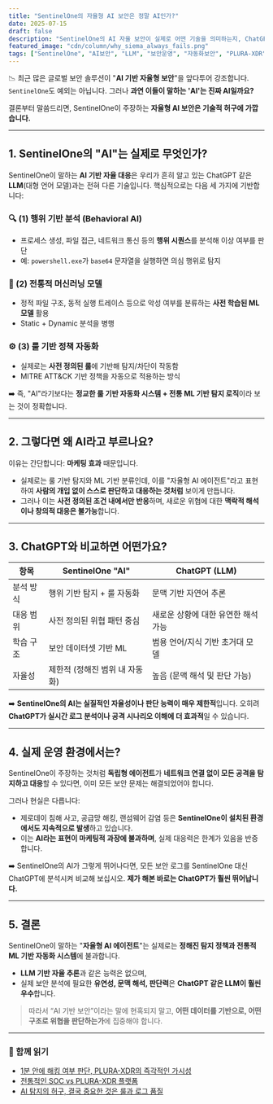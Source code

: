 ```yaml
---
title: "SentinelOne의 자율형 AI 보안은 정말 AI인가?"
date: 2025-07-15
draft: false
description: "SentinelOne의 AI 자율 보안이 실제로 어떤 기술을 의미하는지, ChatGPT와 같은 LLM과 비교해 허구에 가까운 마케팅인지 분석합니다."
featured_image: "cdn/column/why_siema_always_fails.png"
tags: ["SentinelOne", "AI보안", "LLM", "보안운영", "자동화보안", "PLURA-XDR"]
---
```


📉 최근 많은 글로벌 보안 솔루션이 "**AI 기반 자율형 보안**"을 앞다투어 강조합니다. `SentinelOne`도 예외는 아닙니다. 그러나 **과연 이들이 말하는 'AI'는 진짜 AI일까요?**

결론부터 말씀드리면, SentinelOne이 주장하는 **자율형 AI 보안은 기술적 허구에 가깝습니다.**

---

## 1. SentinelOne의 "AI"는 실제로 무엇인가?

SentinelOne이 말하는 **AI 기반 자율 대응**은 우리가 흔히 알고 있는 ChatGPT 같은 **LLM**(대형 언어 모델)과는 전혀 다른 기술입니다. 핵심적으로는 다음 세 가지에 기반합니다:

### 🔍 (1) 행위 기반 분석 (Behavioral AI)

* 프로세스 생성, 파일 접근, 네트워크 통신 등의 **행위 시퀀스**를 분석해 이상 여부를 판단
* 예: `powershell.exe`가 `base64` 문자열을 실행하면 의심 행위로 탐지

### 🧠 (2) 전통적 머신러닝 모델

* 정적 파일 구조, 동적 실행 트레이스 등으로 악성 여부를 분류하는 **사전 학습된 ML 모델** 활용
* Static + Dynamic 분석을 병행

### ⚙️ (3) 룰 기반 정책 자동화

* 실제로는 **사전 정의된 룰**에 기반해 탐지/차단이 작동함
* MITRE ATT\&CK 기반 정책을 자동으로 적용하는 방식

➡️ 즉, "AI"라기보다는 **정교한 룰 기반 자동화 시스템 + 전통 ML 기반 탐지 로직**이라 보는 것이 정확합니다.

---

## 2. 그렇다면 왜 AI라고 부르나요?

이유는 간단합니다: **마케팅 효과** 때문입니다.

* 실제로는 룰 기반 탐지와 ML 기반 분류인데, 이를 "자율형 AI 에이전트"라고 표현하여 **사람의 개입 없이 스스로 판단하고 대응하는 것처럼** 보이게 만듭니다.
* 그러나 이는 **사전 정의된 조건 내에서만 반응**하며, 새로운 위협에 대한 **맥락적 해석이나 창의적 대응은 불가능**합니다.

---

## 3. ChatGPT와 비교하면 어떤가요?

| 항목    | SentinelOne "AI"   | ChatGPT (LLM)        |
| ----- | ------------------ | -------------------- |
| 분석 방식 | 행위 기반 탐지 + 룰 자동화   | 문맥 기반 자연어 추론         |
| 대응 범위 | 사전 정의된 위협 패턴 중심    | 새로운 상황에 대한 유연한 해석 가능 |
| 학습 구조 | 보안 데이터셋 기반 ML      | 범용 언어/지식 기반 초거대 모델   |
| 자율성   | 제한적 (정해진 범위 내 자동화) | 높음 (문맥 해석 및 판단 가능)   |

➡️ **SentinelOne의 AI는 실질적인 자율성이나 판단 능력이 매우 제한적**입니다. 오히려 **ChatGPT가 실시간 로그 분석이나 공격 시나리오 이해에 더 효과적**일 수 있습니다.

---

## 4. 실제 운영 환경에서는?

SentinelOne이 주장하는 것처럼 **독립형 에이전트**가 **네트워크 연결 없이 모든 공격을 탐지하고 대응**할 수 있다면, 이미 모든 보안 문제는 해결되었어야 합니다.

그러나 현실은 다릅니다:

* 제로데이 침해 사고, 공급망 해킹, 랜섬웨어 감염 등은 **SentinelOne이 설치된 환경에서도 지속적으로 발생**하고 있습니다.
* 이는 **AI라는 표현이 마케팅적 과장에 불과하며**, 실제 대응력은 한계가 있음을 반증합니다.

➡️ SentinelOne의 AI가 그렇게 뛰어나다면, 모든 보안 로그를 SentinelOne 대신 ChatGPT에 분석시켜 비교해 보십시오. **제가 해본 바로는 ChatGPT가 훨씬 뛰어납니다.**

---

## 5. 결론

SentinelOne이 말하는 "**자율형 AI 에이전트**"는 실제로는 **정해진 탐지 정책과 전통적 ML 기반 자동화 시스템**에 불과합니다.

* **LLM 기반 자율 추론**과 같은 능력은 없으며,
* 실제 보안 분석에 필요한 **유연성, 문맥 해석, 판단력**은 **ChatGPT 같은 LLM이 훨씬 우수**합니다.

> 따라서 “AI 기반 보안”이라는 말에 현혹되지 말고,
> **어떤 데이터를 기반으로, 어떤 구조로 위협을 판단하는가**에 집중해야 합니다.

---

### 📖 함께 읽기

* [1분 안에 해킹 여부 판단, PLURA-XDR의 즉각적인 가시성](https://blog.plura.io/ko/respond/1-minute-detection/)
* [전통적인 SOC vs PLURA-XDR 플랫폼](https://blog.plura.io/ko/column/traditional_soc_vs_plura_xdr/)
* [AI 탐지의 허구, 결국 중요한 것은 룰과 로그 품질](https://blog.plura.io/ko/column/why_siem_always_fails/)
